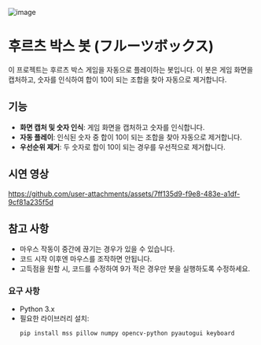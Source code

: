 ![image](https://github.com/user-attachments/assets/15fd6ac6-668c-402f-8a97-179dcb190722)
# 후르츠 박스 봇 (フルーツボックス)

이 프로젝트는 후르츠 박스 게임을 자동으로 플레이하는 봇입니다. 이 봇은 게임 화면을 캡처하고, 숫자를 인식하여 합이 10이 되는 조합을 찾아 자동으로 제거합니다.

## 기능

- **화면 캡처 및 숫자 인식**: 게임 화면을 캡처하고 숫자를 인식합니다.
- **자동 플레이**: 인식된 숫자 중 합이 10이 되는 조합을 찾아 자동으로 제거합니다.
- **우선순위 제거**: 두 숫자로 합이 10이 되는 경우를 우선적으로 제거합니다.

## 시연 영상
https://github.com/user-attachments/assets/7ff135d9-f9e8-483e-a1df-9cf81a235f5d

## 참고 사항
- 마우스 작동이 중간에 끊기는 경우가 있을 수 있습니다.
- 코드 시작 이후엔 마우스를 조작하면 안됩니다.
- 고득점을 원할 시, 코드를 수정하여 9가 적은 경우만 봇을 실행하도록 수정하세요.

### 요구 사항

- Python 3.x
- 필요한 라이브러리 설치:
  ```bash
  pip install mss pillow numpy opencv-python pyautogui keyboard
